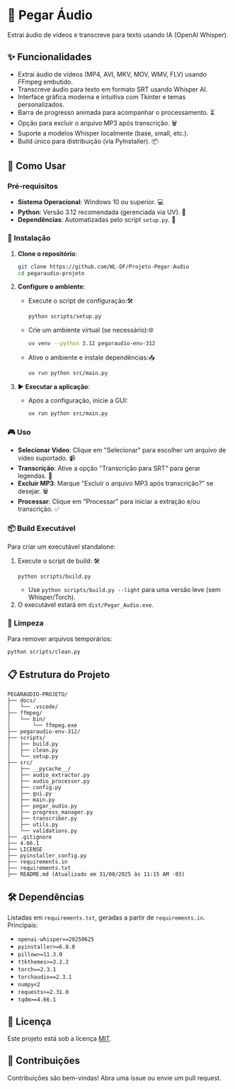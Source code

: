 # 🎵 Pegar Áudio

Extrai áudio de vídeos e transcreve para texto usando IA (OpenAI Whisper).

## ✨ Funcionalidades

- Extrai áudio de vídeos (MP4, AVI, MKV, MOV, WMV, FLV) usando FFmpeg embutido.
- Transcreve áudio para texto em formato SRT usando Whisper AI.
- Interface gráfica moderna e intuitiva com Tkinter e temas personalizados.
- Barra de progresso animada para acompanhar o processamento. ⏳
- Opção para excluir o arquivo MP3 após transcrição. 🗑️
- Suporte a modelos Whisper localmente (base, small, etc.).
- Build único para distribuição (via PyInstaller). 📦

## 🚀 Como Usar

### Pré-requisitos

- **Sistema Operacional**: Windows 10 ou superior. 💻
- **Python**: Versão 3.12 recomendada (gerenciada via UV). 🐍
- **Dependências**: Automatizadas pelo script `setup.py`. 🔧

### 🔧 Instalação

1. **Clone o repositório**:
   ```bash
   git clone https://github.com/WL-DF/Projeto-Pegar-Audio
   cd pegaraudio-projeto
   ```

2. **Configure o ambiente**:
   - Execute o script de configuração:🛠️
     ```bash
     python scripts/setup.py
     ```
   - Crie um ambiente virtual (se necessário):🌐
     ```bash
     uv venv --python 3.12 pegaraudio-env-312
     ```
   - Ative o ambiente e instale dependências:📥
     ```bash
     uv run python src/main.py
     ```

3. ▶️ **Executar a aplicação**:
   - Após a configuração, inicie a GUI:
     ```bash
     uv run python src/main.py
     ```

### 🎮 Uso

- **Selecionar Vídeo**: Clique em "Selecionar" para escolher um arquivo de vídeo suportado. 📹
- **Transcrição**: Ative a opção "Transcrição para SRT" para gerar legendas. 🎤
- **Excluir MP3**: Marque "Excluir o arquivo MP3 após transcrição?" se desejar. 🗑️
- **Processar**: Clique em "Processar" para iniciar a extração e/ou transcrição. ✅

### 📦 Build Executável

Para criar um executável standalone:
1. Execute o script de build: 🛠️
   ```bash
   python scripts/build.py
   ```
   - Use `python scripts/build.py --light` para uma versão leve (sem Whisper/Torch).
2. O executável estará em `dist/Pegar_Audio.exe`.

### 🧹 Limpeza

Para remover arquivos temporários:
```bash
python scripts/clean.py
```

## 📋 Estrutura do Projeto

```
PEGARAUDIO-PROJETO/
├── docs/
│   └── .vscode/
├── ffmpeg/
│   └── bin/
│       └── ffmpeg.exe
├── pegaraudio-env-312/
├── scripts/
│   ├── build.py
│   ├── clean.py
│   └── setup.py
├── src/
│   ├── __pycache__/
│   ├── audio_extractor.py
│   ├── audio_processor.py
│   ├── config.py
│   ├── gui.py
│   ├── main.py
│   ├── pegar_audio.py
│   ├── progress_manager.py
│   ├── transcriber.py
│   ├── utils.py
│   └── validations.py
├── .gitignore
├── 4.66.1
├── LICENSE
├── pyinstaller_config.py
├── requirements.in
├── requirements.txt
├── README.md (Atualizado em 31/08/2025 às 11:15 AM -03)
```

## 🛠 Dependências

Listadas em `requirements.txt`, geradas a partir de `requirements.in`. Principais:
- `openai-whisper==20250625`
- `pyinstaller>=6.8.0`
- `pillow>=11.3.0`
- `ttkthemes>=3.2.2`
- `torch==2.3.1`
- `torchaudio==2.3.1`
- `numpy<2`
- `requests>=2.31.0`
- `tqdm>=4.66.1`

## 📜 Licença

Este projeto está sob a licença [MIT](LICENSE).

## 🤝 Contribuições

Contribuições são bem-vindas! Abra uma issue ou envie um pull request.